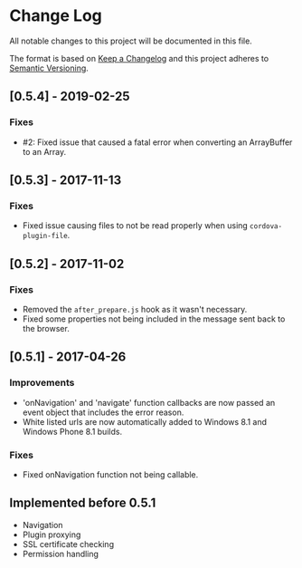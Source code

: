 # Change Log
All notable changes to this project will be documented in this file.

The format is based on [Keep a Changelog](http://keepachangelog.com/)
and this project adheres to [Semantic Versioning](http://semver.org/).

## [0.5.4] - 2019-02-25
### Fixes
- \#2: Fixed issue that caused a fatal error when converting an ArrayBuffer to an Array. 

## [0.5.3] - 2017-11-13
### Fixes
- Fixed issue causing files to not be read properly when using `cordova-plugin-file`.

## [0.5.2] - 2017-11-02
### Fixes
- Removed the `after_prepare.js` hook as it wasn't necessary.
- Fixed some properties not being included in the message sent back to the browser.

## [0.5.1] - 2017-04-26
### Improvements
- 'onNavigation' and 'navigate' function callbacks are now passed an event object that includes the error reason.
- White listed urls are now automatically added to Windows 8.1 and Windows Phone 8.1 builds.

### Fixes
- Fixed onNavigation function not being callable.

## Implemented before 0.5.1
- Navigation
- Plugin proxying
- SSL certificate checking
- Permission handling